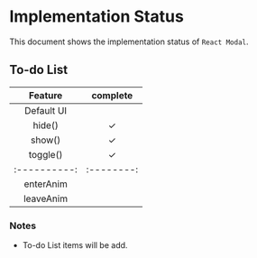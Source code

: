 # Implementation Status

This document shows the implementation status of `React Modal`.

## To-do List

| Feature      | complete   |
| :----------: | :--------: |
| Default UI   |            |
| hide()       | ✓          |
| show()       | ✓          |
| toggle()     | ✓          |
| :----------: | :--------: |
| enterAnim    |            |
| leaveAnim    |            |

### Notes

* To-do List items will be add. 
